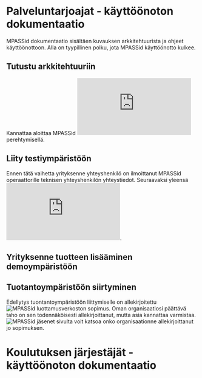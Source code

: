 # Palveluntarjoajat - käyttöönoton dokumentaatio

MPASSid dokumentaatio sisältäen kuvauksen arkkitehtuurista ja ohjeet käyttöönottoon. Alla on tyypillinen polku, jota MPASSid käyttöönotto kulkee. 

## Tutustu arkkitehtuuriin

Kannattaa aloittaa MPASSid ![arkkitehtuuriin](https://github.com/mpassid/docs/blob/master/arkkitehtuuri.md) perehtymisellä.

## Liity testiympäristöön

Ennen tätä vaihetta yrityksenne yhteyshenkilö on ilmoittanut MPASSid operaattorille teknisen yhteyshenkilön yhteystiedot.
Seuraavaksi yleensä ![liitytään testiympäristöön](https://github.com/mpassid/docs/blob/master/testiymparisto.md). 

## Yrityksenne tuotteen lisääminen demoympäristöön


## Tuotantoympäristöön siirtyminen

Edellytys tuontantoympäristöön liittymiselle on allekirjoitettu ![MPASSid luottamusverkoston sopimus](https://mpass.fi/sopimus/). Oman organisaatiosi päättävä taho on sen todennäköisesti allekirjoittanut, mutta asia kannattaa varmistaa. ![MPASSid jäsenet](https://mpass.fi/jasenet/) sivulta voit katsoa onko organisaationne allekirjoittanut jo sopimuksen. 

 # Koulutuksen järjestäjät - käyttöönoton dokumentaatio


